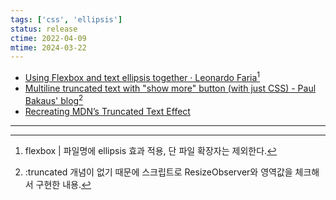 ```yaml
---
tags: ['css', 'ellipsis']
status: release
ctime: 2022-04-09
mtime: 2024-03-22
---
```


- [Using Flexbox and text ellipsis together · Leonardo Faria](https://leonardofaria.net/2020/07/18/using-flexbox-and-text-ellipsis-together/)[^108-1]
- [Multiline truncated text with "show more" button (with just CSS) - Paul Bakaus' blog](https://paulbakaus.com/tutorials/css/multiline-truncated-text-with-show-more-button-with-just-css/)[^108-2]
- [Recreating MDN’s Truncated Text Effect](https://css-tricks.com/recreating-mdns-truncated-text-effect)

---

[^108-1]: flexbox | 파일명에 ellipsis 효과 적용, 단 파일 확장자는 제외한다.
[^108-2]: :truncated 개념이 없기 때문에 스크립트로 ResizeObserver와 영역값을 체크해서 구현한 내용.
